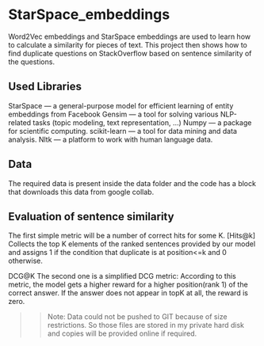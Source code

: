 # StarSpace_embeddings
Word2Vec embeddings and StarSpace embeddings are used to learn how to calculate a similarity for pieces of text. 
This project then shows how to find duplicate questions on StackOverflow based on sentence similarity of the questions.

## Used Libraries
StarSpace — a general-purpose model for efficient learning of entity embeddings from Facebook
Gensim — a tool for solving various NLP-related tasks (topic modeling, text representation, ...)
Numpy — a package for scientific computing.
scikit-learn — a tool for data mining and data analysis.
Nltk — a platform to work with human language data.

## Data
The required data is present inside the data folder and the code has a block that downloads this data from google collab.

## Evaluation of sentence similarity
The first simple metric will be a number of correct hits for some K. [Hits@k]
Collects the top K elements of the ranked sentences provided by our model and assigns 1 if the condition that duplicate is at position<=k and 0 otherwise.

DCG@K
The second one is a simplified DCG metric:
According to this metric, the model gets a higher reward for a higher position(rank 1) of the correct answer. If the answer does not appear in topK at all, the reward is zero.

>> Note: Data could not be pushed to GIT because of size restrictions. So those files are stored in my private hard disk and copies will be provided online if required. 
